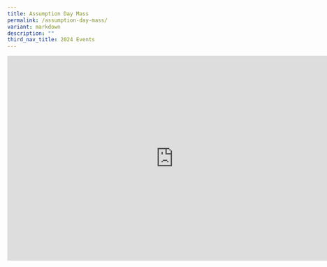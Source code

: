 ```yaml
---
title: Assumption Day Mass
permalink: /assumption-day-mass/
variant: markdown
description: ""
third_nav_title: 2024 Events
---
```

<iframe allowfullscreen="true" height="469" width="760" frameborder="0" src="https://docs.google.com/presentation/d/e/2PACX-1vSQcN-gDTn95jX_F9UDEuMv0MfTs2J_KRxKFSjgr-q33WTpd0Z2WEYL4mZn2r2pzdNI_tMz8iUV09gZ/embed?start=true&amp;loop=true&amp;delayms=3000"></iframe>

